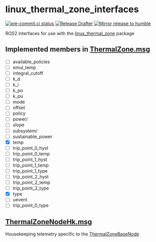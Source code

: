 # linux_thermal_zone_interfaces
[![pre-commit.ci status](https://results.pre-commit.ci/badge/github/NathanaelGandhi/linux_thermal_zone_interfaces/main.svg)](https://results.pre-commit.ci/latest/github/NathanaelGandhi/linux_thermal_zone_interfaces/main)
[![Release Drafter](https://github.com/NathanaelGandhi/linux_thermal_zone_interfaces/actions/workflows/release-drafter.yml/badge.svg?branch=release)](https://github.com/NathanaelGandhi/linux_thermal_zone_interfaces/actions/workflows/release-drafter.yml)
[![Mirror release to humble](https://github.com/NathanaelGandhi/linux_thermal_zone_interfaces/actions/workflows/mirror-release-to-humble.yaml/badge.svg?branch=release)](https://github.com/NathanaelGandhi/linux_thermal_zone_interfaces/actions/workflows/mirror-release-to-humble.yaml)

ROS2 interfaces for use with the [linux_thermal_zone](https://github.com/NathanaelGandhi/linux_thermal_zone) package

## Implemented members in [ThermalZone.msg](msg/ThermalZone.msg)
- [ ] available_policies
- [ ] emul_temp
- [ ] integral_cutoff
- [ ] k_d
- [ ] k_i
- [ ] k_po
- [ ] k_pu
- [ ] mode
- [ ] offset
- [ ] policy
- [ ] power/
- [ ] slope
- [ ] subsystem/
- [ ] sustainable_power
- [x] temp
- [ ] trip_point_0_hyst
- [ ] trip_point_0_temp
- [ ] trip_point_1_hyst
- [ ] trip_point_1_temp
- [ ] trip_point_1_type
- [ ] trip_point_2_hyst
- [ ] trip_point_2_temp
- [ ] trip_point_2_type
- [x] type
- [ ] uevent
- [ ] trip_point_0_type

## [ThermalZoneNodeHk.msg](msg/ThermalZoneNodeHk.msg)
Housekeeping telemetry specific to the [ThermalZoneBaseNode](https://github.com/NathanaelGandhi/linux_thermal_zone_base/blob/main/include/linux_thermal_zone_base/linux_thermal_zone_base_node.hpp)
